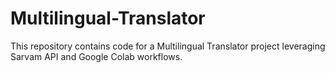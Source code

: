 # Multilingual-Translator
This repository contains code for a Multilingual Translator project leveraging Sarvam API and Google Colab workflows.
